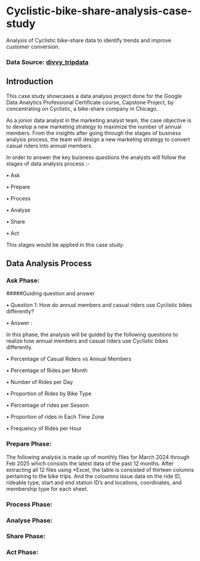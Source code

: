 # Cyclistic-bike-share-analysis-case-study
Analysis of Cyclistic bike-share data to identify trends and improve customer conversion.
 ### Data Source: [divvy_tripdata](https://divvy-tripdata.s3.amazonaws.com/index.html)
## Introduction
This case study showcases a data analysis project done for the Google Data Analytics Professional Certificate course, Capstone Project, by concentrating on Cyclistic, a bike-share company in Chicago.

As a jonior data analyst in the marketing analyst team, the case objective is to develop a new marketing strategy to maximize the number of annual members. From the insights after going through the stages of business analysis process, the team will design a new marketing strategy to convert casual riders into annual members.

In order to answer the key buisness questions the analysts will follow the stages of data analysis process :-
<p>•	Ask </p>
<p>•	Prepare </p>
<p>•	Process  </p>
<p>•	Analyse</p>
<p>•	Share</p>
<p>•	Act  </p>
This stages would be applied in this case study. 

## Data Analysis Process
### Ask Phase:
#####Guiding question and answer
<p>• Question 1: How do annual members and casual riders use Cyclistic bikes differently?
  </p>
<p>• Answer :</p>
In this phase, the analysis will be guided by the following questions to realize how annual members and casual riders use Cyclistic bikes differently. 

<p>•	Percentage of Casual Riders vs Annual Members </p>
<p>•	Percentage of Rides per Month </p>
<p>•	Number of Rides per Day</p>
<p>•	Proportion of Rides by Bike Type </p>
<p>•	Percentage of rides per Season</p>
<p>•	Proportion of rides in Each Time Zone </p>
<p>•	Frequency of Rides per Hour</p>

### Prepare Phase:
The following analysis is made up of monthly files for March 2024 through Feb 2025 which consists the latest data of the past 12 months. 
After extracting all 12 files using *Excel, the table is consisted of thirteen columns pertaining to the bike trips.
And the coloumns issue data on the ride ID, rideable type, start and end station ID’s and locations, coordinates, and membership type for each sheet.


### Process Phase:
### Analyse Phase:
### Share Phase:
### Act Phase:
